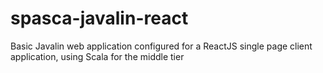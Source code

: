 # spasca-javalin-react
Basic Javalin web application configured for a ReactJS single page client application, using Scala for the middle tier
